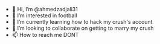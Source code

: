 - 👋 Hi, I’m @ahmedzadjali31
- 👀 I’m interested in football
- 🌱 I’m currently learning how to hack my crush's account 
- 💞️ I’m looking to collaborate on getting to marry my crush
- 📫 How to reach me DONT 
<!---
ahmedzadjali31/ahmedzadjali31 is a ✨ special ✨ repository because its `README.md` (this file) appears on your GitHub profile.
You can click the Preview link to take a look at your changes.
--->
